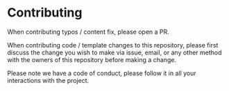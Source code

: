 # Contributing

When contributing typos / content fix, please open a PR.

When contributing code / template changes to this repository, please first discuss the change you wish to make via issue,
email, or any other method with the owners of this repository before making a change.

Please note we have a code of conduct, please follow it in all your interactions with the project.
